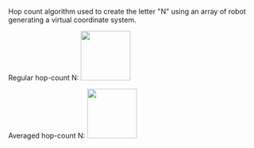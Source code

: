 Hop count algorithm used to create the letter "N" using an array of robot generating a virtual coordinate system.

Regular hop-count N:
<img src="Regular.png" width="100"/>


Averaged hop-count N:
<img src="Smoothed.png" width="100"/>
